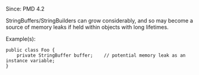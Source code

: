 Since: PMD 4.2

StringBuffers/StringBuilders can grow considerably, and so may become a source of memory leaks
if held within objects with long lifetimes.

Example(s):
```
public class Foo {
	private StringBuffer buffer;	// potential memory leak as an instance variable;
}
```
